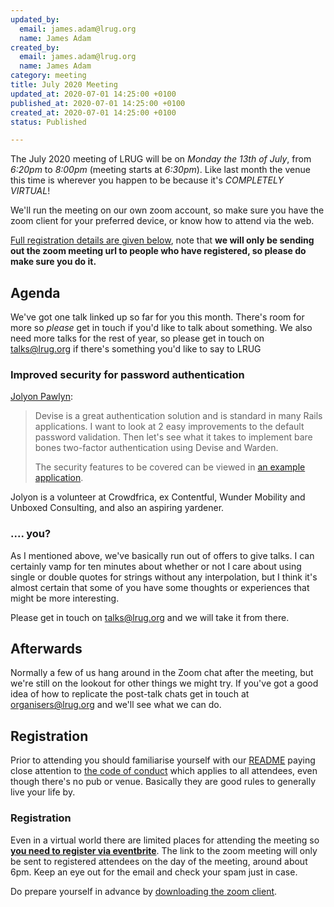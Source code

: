 ```yaml
---
updated_by:
  email: james.adam@lrug.org
  name: James Adam
created_by:
  email: james.adam@lrug.org
  name: James Adam
category: meeting
title: July 2020 Meeting
updated_at: 2020-07-01 14:25:00 +0100
published_at: 2020-07-01 14:25:00 +0100
created_at: 2020-07-01 14:25:00 +0100
status: Published

---
```


The July 2020 meeting of LRUG will be on *Monday the 13th of July*,
from _6:20pm_ to _8:00pm_ (meeting starts at _6:30pm_).  Like last
month the venue this time is wherever you happen to be because it's
_COMPLETELY VIRTUAL_!

We'll run the meeting on our own zoom account, so make sure you have
the zoom client for your preferred device, or know how to attend via
the web.

[Full registration details are given below](#july20registration), note
that **we will only be sending out the zoom meeting url to people who
have registered, so please do make sure you do it.**

Agenda
------

We've got one talk linked up so far for you this month.  There's room 
for more so _please_ get in touch if you'd like to talk about 
something. We also need more
talks for the rest of year, so please get in touch on [talks@lrug.org](mailto:talks@lrug.org)
if there's something you'd like to say to LRUG

### Improved security for password authentication

[Jolyon Pawlyn](https://twitter.com/jpawlyn):

> Devise is a great authentication solution and is standard in many Rails
> applications. I want to look at 2 easy improvements to the default password
> validation. Then let's see what it takes to implement bare bones two-factor
> authentication using Devise and Warden.
>
> The security features to be covered can be viewed in [an example
application](https://github.com/jpawlyn/secure-user-accounts#secure-user-accounts).

Jolyon is a volunteer at Crowdfrica, ex Contentful, Wunder Mobility and Unboxed
Consulting, and also an aspiring yardener.

### .... you?

As I mentioned above, we've basically run out of offers to give talks. I can
certainly vamp for ten minutes about whether or not I care about using single or
double quotes for strings without any interpolation, but I think it's almost
certain that some of you have some thoughts or experiences that might be more
interesting.

Please get in touch on [talks@lrug.org](mailto:talks@lrug.org) and we will take
it from there.

Afterwards
----------

Normally a few of us hang around in the Zoom chat after the meeting, but we're
still on the lookout for other things we might try. If you've got a good idea of
how to replicate the post-talk chats get in touch at
[organisers@lrug.org](mailto:organisers@lrug.org) and we'll see what we can do.

Registration <a name="july20registration">&nbsp;</a>
-----------------------------------------------------------

Prior to attending you should familiarise yourself with our [README](http://readme.lrug.org/)
paying close attention to [the code of conduct](http://readme.lrug.org/#code-of-conduct)
which applies to all attendees, even though there's no pub or venue.
Basically they are good rules to generally live your life by.

### Registration

Even in a virtual world there are limited places for attending the meeting
so **[you need to register via eventbrite][july2020-eventbrite]**.  The link to
the zoom meeting will only be sent to registered attendees on the day of
the meeting, around about 6pm.  Keep an eye out for the email and check
your spam just in case.

Do prepare yourself in advance by [downloading the zoom client](https://zoom.us/support/download).

[july2020-eventbrite]: https://www.eventbrite.com/e/lrug-july-2020-tickets-111959570088

